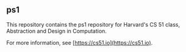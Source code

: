 
## ps1



This repository contains the ps1 repository for Harvard's
CS 51 class, Abstraction and Design in Computation.

For more information, see [https://cs51.io](https://cs51.io). 
